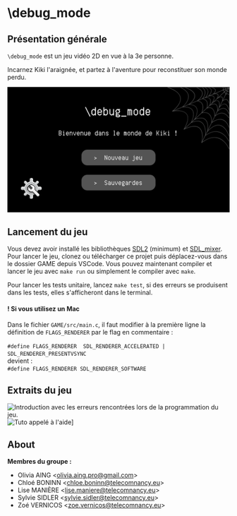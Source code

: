 # \debug_mode

## Présentation générale

`\debug_mode` est un jeu vidéo 2D en vue à la 3e personne.

Incarnez Kiki l'araignée, et partez à l'aventure pour reconstituer son monde perdu.


![image du menu start de \debug_mode](./IMAGES_README/startMenu_0.png "\debug_mode start menu")

## Lancement du jeu 
Vous devez avoir installé les bibliothèques [SDL2](https://wiki.libsdl.org/SDL2/Installation) (minimum) et [SDL_mixer](https://github.com/libsdl-org/SDL_mixer).
Pour lancer le jeu, clonez ou télécharger ce projet puis déplacez-vous dans le dossier GAME depuis VSCode.
Vous pouvez maintenant compiler et lancer le jeu avec `make run` ou simplement le compiler avec `make`.


Pour lancer les tests unitaire, lancez `make test`, si des erreurs se produisent dans les tests, elles s'afficheront dans le terminal. 

#### ! Si vous utilisez un Mac 
Dans le fichier `GAME/src/main.c`, il faut modifier à la première ligne la définition de `FLAGS_RENDERER` par le flag en commentaire : 

```#define FLAGS_RENDERER  SDL_RENDERER_ACCELERATED | SDL_RENDERER_PRESENTVSYNC```  
devient :  
```#define FLAGS_RENDERER SDL_RENDERER_SOFTWARE```

## Extraits du jeu
![Introduction avec les erreurs rencontrées lors de la programmation du jeu.](./IMAGES_README/cutscene_error.png "Erreurs lors du chargement des Aventures de Kiki")
![](./IMAGES_README/Tuto_query.png "Tuto appelé à l'aide]")

## About

**Membres du groupe :**
- Olivia AING <<olivia.aing.pro@gmail.com>>
- Chloé BONINN <<chloe.boninn@telecomnancy.eu>>
- Lise MANIÈRE <<lise.maniere@telecomnancy.eu>>
- Sylvie SIDLER <<sylvie.sidler@telecomnancy.eu>>
- Zoé VERNICOS <<zoe.vernicos@telecomnancy.eu>>

